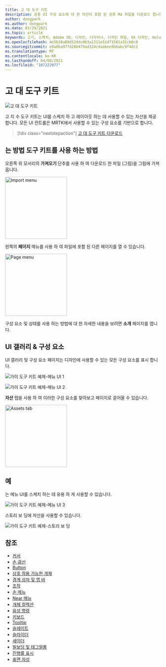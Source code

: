 ```yaml
---
title: 고 대 도구 키트
description: 공용 UI 구성 요소에 대 한 자산이 포함 된 공용 Ma 파일을 다운로드 합니다.
author: dongpark
ms.author: dongpark
ms.date: 03/29/2021
ms.topic: article
keywords: 고가, 스케치, Adobe XD, 디자인, 디자이너, 디자인 파일, UX 디자인, HoloLens, MRTK, 혼합 현실 도구 키트
ms.openlocfilehash: 4e5b28a08d52ddc0b3a1311e51d71581a31cb0c0
ms.sourcegitcommit: e9a0ba97fd288479ad324cdaabee9b6abc9f4dc2
ms.translationtype: MT
ms.contentlocale: ko-KR
ms.lasthandoff: 04/08/2021
ms.locfileid: "107222077"
---
```

# <a name="figma-toolkit"></a>고 대 도구 키트

![고 대 도구 키트](images/UX_Tools_FigmaToolkit_Hero.png)<br>

고 지 수 도구 키트는 UI를 스케치 하 고 레이아웃 하는 데 사용할 수 있는 자산을 제공 합니다. 모든 UI 컨트롤은 MRTK에서 사용할 수 있는 구성 요소를 기반으로 합니다. 

> [!div class="nextstepaction"]
> [고 대 도구 키트 다운로드](https://1drv.ms/u/s!ArqCGDZ4bpk7gRIA9QbpoQ5ln90B?e=qgc6YX)

## <a name="how-to-use-figma-toolkit"></a>는 방법 도구 키트를 사용 하는 방법
오른쪽 위 모서리의 **가져오기** 단추를 사용 하 여 다운로드 한 파일 (그림)을 그림에 가져옵니다.

<img src="images/UX_FigmaToolkit_Import.png" width="200px" alt="Import menu"><br>

왼쪽의 **페이지** 메뉴를 사용 하 여 파일에 포함 된 다른 페이지를 열 수 있습니다.

<img src="images/UX_FigmaToolkit_PageMenu.png" width="200px" alt="Page menu"><br>

구성 요소 및 상태를 사용 하는 방법에 대 한 자세한 내용을 보려면 **소개** 페이지를 엽니다.

## <a name="ui-gallery--components"></a>UI 갤러리 & 구성 요소
UI 갤러리 및 구성 요소 페이지는 디자인에 사용할 수 있는 모든 구성 요소를 표시 합니다.

![가이 도구 키트 예제-메뉴 UI 1](images/UX_FigmaToolkit_Components_Menu1.png)<br>

![가이 도구 키트 예제-메뉴 UI 2](images/UX_FigmaToolkit_Components_Menu2.png)<br>

**자산** 탭을 사용 하 여 이러한 구성 요소를 찾아보고 페이지로 끌어올 수 있습니다.

<img src="images/UX_FigmaToolkit_Components_Menu3.png" width="200px" alt="Assets tab"><br>


## <a name="examples"></a>예

는 메뉴 UI를 스케치 하는 데 유용 하 게 사용할 수 있습니다. 

![가이 도구 키트 예제-메뉴 UI 3](images/UX_FigmaToolkit_Examples_Menu.png)<br>


스토리 보 딩에 자산을 사용할 수 있습니다.

![가이 도구 키트 예제-스토리 보 딩](images/UX_FigmaToolkit_Examples_Storyboarding.png)<br>


## <a name="see-also"></a>참조

* [커서](cursors.md)
* [손 광선](point-and-commit.md)
* [Button](button.md)
* [상호 작용 가능한 개체](interactable-object.md)
* [경계 상자 및 앱 바](app-bar-and-bounding-box.md)
* [조작](direct-manipulation.md)
* [손 메뉴](hand-menu.md)
* [Near 메뉴](near-menu.md)
* [개체 컬렉션](object-collection.md)
* [음성 명령](voice-input.md)
* [키보드](keyboard.md)
* [Tooltip](tooltip.md)
* [슬레이트](slate.md)
* [슬라이더](slider.md)
* [셰이더](shader.md)
* [빌보딩 및 태그얼롱](billboarding-and-tag-along.md)
* [진행률 표시](progress.md)
* [표면 자성](surface-magnetism.md)
